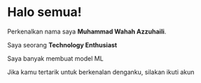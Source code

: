 # Halo semua! 
 
Perkenalkan nama saya **Muhammad Wahah Azzuhaili**.<br>
 
Saya seorang **Technology Enthusiast** <br>
 
Saya banyak membuat model ML<br>
 
Jika kamu tertarik untuk berkenalan denganku, silakan ikuti akun
